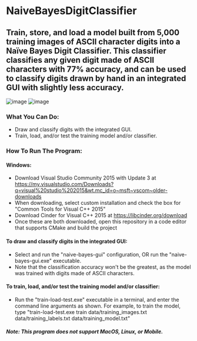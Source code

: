 # NaiveBayesDigitClassifier
## Train, store, and load a model built from 5,000 training images of ASCII character digits into a Naïve Bayes Digit Classifier. This classifier classifies any given digit made of ASCII characters with 77% accuracy, and can be used to classify digits drawn by hand in an integrated GUI with slightly less accuracy.

![image](https://user-images.githubusercontent.com/47235519/130899834-3c670064-c2cb-4079-909a-987b13794cd0.png)
![image](https://user-images.githubusercontent.com/47235519/130899896-91b09f97-c9d6-4131-8c94-a21da8567a9a.png)
### What You Can Do:
- Draw and classify digits with the integrated GUI.
- Train, load, and/or test the training model and/or classifier.

### How To Run The Program:

#### Windows:
- Download Visual Studio Community 2015 with Update 3 at https://my.visualstudio.com/Downloads?q=visual%20studio%202015&wt.mc_id=o~msft~vscom~older-downloads
- When downloading, select custom installation and check the box for "Common Tools for Visual C++ 2015"
- Download Cinder for Visual C++ 2015 at https://libcinder.org/download
- Once these are both downloaded, open this repository in a code editor that supports CMake and build the project

#### To draw and classify digits in the integrated GUI:
- Select and run the "naive-bayes-gui" configuration, OR run the "naive-bayes-gui.exe" executable.
- Note that the classification accuracy won't be the greatest, as the model was trained with digits made of ASCII characters.

#### To train, load, and/or test the training model and/or classifier:
- Run the "train-load-test.exe" executable in a terminal, and enter the command line arguments as shown. For example, to train the model, type "train-load-test.exe train data/training_images.txt data/training_labels.txt data/training_model.txt"


##### Note: This program does not support MacOS, Linux, or Mobile.
